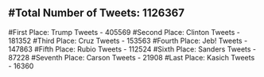 #Total Number of Tweets: 1126367 
---
#First Place: Trump Tweets - 405569
#Second Place: Clinton Tweets - 181352
#Third Place: Cruz Tweets - 153563
#Fourth Place: Jeb! Tweets - 147863
#Fifth Place: Rubio Tweets - 112524
#Sixth Place: Sanders Tweets - 87228
#Seventh Place: Carson Tweets - 21908
#Last Place: Kasich Tweets - 16360
